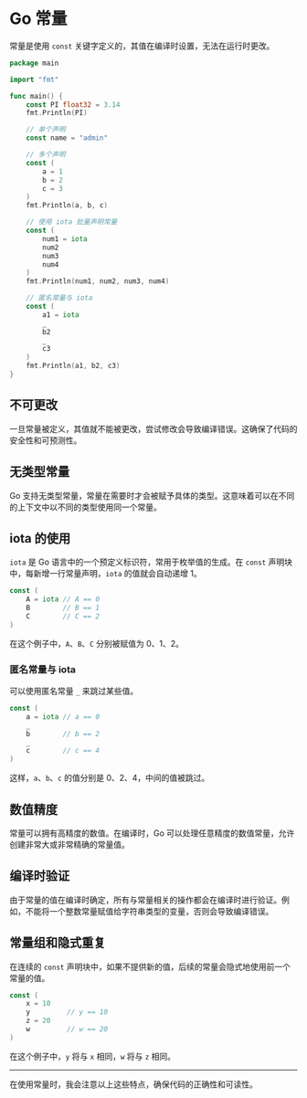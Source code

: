 # Go 常量

常量是使用 `const` 关键字定义的，其值在编译时设置，无法在运行时更改。

```go
package main

import "fmt"

func main() {
	const PI float32 = 3.14
	fmt.Println(PI)

	// 单个声明
	const name = "admin"

	// 多个声明
	const (
		a = 1
		b = 2
		c = 3
	)
	fmt.Println(a, b, c)

	// 使用 iota 批量声明常量
	const (
		num1 = iota
		num2
		num3
		num4
	)
	fmt.Println(num1, num2, num3, num4)

	// 匿名常量与 iota
	const (
		a1 = iota
		_
		b2
		_
		c3
	)
	fmt.Println(a1, b2, c3)
}
```

## 不可更改

一旦常量被定义，其值就不能被更改，尝试修改会导致编译错误。这确保了代码的安全性和可预测性。

## 无类型常量

Go 支持无类型常量，常量在需要时才会被赋予具体的类型。这意味着可以在不同的上下文中以不同的类型使用同一个常量。

## iota 的使用

`iota` 是 Go 语言中的一个预定义标识符，常用于枚举值的生成。在 `const` 声明块中，每新增一行常量声明，`iota` 的值就会自动递增 1。

```go
const (
	A = iota // A == 0
	B        // B == 1
	C        // C == 2
)
```

在这个例子中，`A`、`B`、`C` 分别被赋值为 0、1、2。

### 匿名常量与 iota

可以使用匿名常量 `_` 来跳过某些值。

```go
const (
	a = iota // a == 0
	_
	b        // b == 2
	_
	c        // c == 4
)
```

这样，`a`、`b`、`c` 的值分别是 0、2、4，中间的值被跳过。

## 数值精度

常量可以拥有高精度的数值。在编译时，Go 可以处理任意精度的数值常量，允许创建非常大或非常精确的常量值。

## 编译时验证

由于常量的值在编译时确定，所有与常量相关的操作都会在编译时进行验证。例如，不能将一个整数常量赋值给字符串类型的变量，否则会导致编译错误。

## 常量组和隐式重复

在连续的 `const` 声明块中，如果不提供新的值，后续的常量会隐式地使用前一个常量的值。

```go
const (
	x = 10
	y         // y == 10
	z = 20
	w         // w == 20
)
```

在这个例子中，`y` 将与 `x` 相同，`w` 将与 `z` 相同。

---

在使用常量时，我会注意以上这些特点，确保代码的正确性和可读性。
